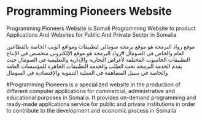 # Programming Pioneers Website

Programming Pioneers Website is Somali Programming Website to product Applications And Websites for Public And Private Sector in Somalia

موقع رواد البرمجة هو موقع برمجة صومالي لتطبيقات ومواقع الويب الخاصة بالقطاعين العام والخاص في الصومال
#رواد البرمجة هو موقع الإلكتروني متخصص في الإنتاج التطبيقات الحاسوب المختلفة لأغراض التجارية والإدارية والتعليمية في الصومال حيث يقدم الخدمة البرمجة تحت الطلب والخدمة 
التطبيقات الجاهزة للمؤسسات العامة والخاصة في سبيل المساهمة في العملية التنموية والإقتصادية في الصومال

#Programming Pioneers is a specialized website in the production of different computer applications for commercial, administrative and educational purposes in Somalia. It provides on-demand programming and ready-made applications service for public and private institutions in order to contribute to the development and economic process in Somalia

